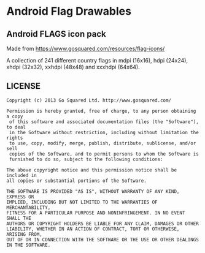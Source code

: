 Android Flag Drawables
================

## Android FLAGS icon pack

Made from https://www.gosquared.com/resources/flag-icons/

A collection of 241 different country flags in mdpi (16x16), hdpi (24x24), xhdpi (32x32), xxhdpi (48x48) and xxxhdpi (64x64).

## LICENSE

```
Copyright (c) 2013 Go Squared Ltd. http://www.gosquared.com/

Permission is hereby granted, free of charge, to any person obtaining a copy
 of this software and associated documentation files (the "Software"), to deal
 in the Software without restriction, including without limitation the rights 
 to use, copy, modify, merge, publish, distribute, sublicense, and/or sell
 copies of the Software, and to permit persons to whom the Software is
 furnished to do so, subject to the following conditions:

The above copyright notice and this permission notice shall be included in 
all copies or substantial portions of the Software.

THE SOFTWARE IS PROVIDED "AS IS", WITHOUT WARRANTY OF ANY KIND, EXPRESS OR
IMPLIED, INCLUDING BUT NOT LIMITED TO THE WARRANTIES OF MERCHANTABILITY,
FITNESS FOR A PARTICULAR PURPOSE AND NONINFRINGEMENT. IN NO EVENT SHALL THE
AUTHORS OR COPYRIGHT HOLDERS BE LIABLE FOR ANY CLAIM, DAMAGES OR OTHER 
LIABILITY, WHETHER IN AN ACTION OF CONTRACT, TORT OR OTHERWISE, ARISING FROM, 
OUT OF OR IN CONNECTION WITH THE SOFTWARE OR THE USE OR OTHER DEALINGS IN THE SOFTWARE.
```